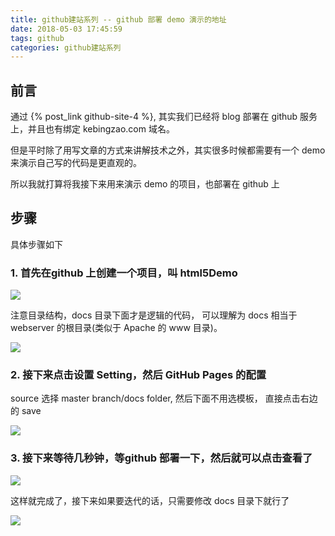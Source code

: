 ```yaml
---
title: github建站系列 -- github 部署 demo 演示的地址
date: 2018-05-03 17:45:59
tags: github
categories: github建站系列
---
```

## 前言
通过 {% post_link github-site-4 %},  其实我们已经将 blog 部署在 github 服务上，并且也有绑定 kebingzao.com 域名。

但是平时除了用写文章的方式来讲解技术之外，其实很多时候都需要有一个 demo 来演示自己写的代码是更直观的。

所以我就打算将我接下来用来演示 demo 的项目，也部署在 github 上
<!--more-->
## 步骤
具体步骤如下

### 1. 首先在github 上创建一个项目，叫 html5Demo

![](1.png)

注意目录结构，docs 目录下面才是逻辑的代码， 可以理解为 docs 相当于 webserver 的根目录(类似于 Apache 的 www 目录)。

![](2.png)

### 2. 接下来点击设置 Setting，然后 GitHub Pages 的配置
source 选择 master branch/docs folder, 然后下面不用选模板， 直接点击右边的 save

![](3.png)

### 3. 接下来等待几秒钟，等github 部署一下，然后就可以点击查看了

![](4.png)

这样就完成了，接下来如果要迭代的话，只需要修改 docs 目录下就行了

![](5.png)



